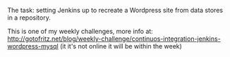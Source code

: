 The task: setting Jenkins up to recreate a Wordpress site from data stores in a repository.

This is one of my weekly challenges, more info at: http://gotofritz.net/blog/weekly-challenge/continuos-integration-jenkins-wordpress-mysql (it it's not online it will be within the week)
